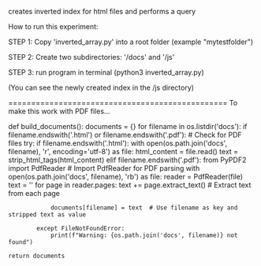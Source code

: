 creates inverted index for html files and performs a query

How to run this experiment:

STEP 1: Copy 'inverted_array.py' into a root folder (example "mytestfolder")

STEP 2: Create two subdirectories: '/docs' and '/js'

STEP 3: run program in terminal (python3 inverted_array.py)

(You can see the newly created index in the /js directory)

================================================
To make this work with PDF files...

def build_documents():
    documents = {}
    for filename in os.listdir('docs'):
        if filename.endswith('.html') or filename.endswith('.pdf'):  # Check for PDF files
            try:
                if filename.endswith('.html'):
                    with open(os.path.join('docs', filename), 'r', encoding='utf-8') as file:
                        html_content = file.read()
                    text = strip_html_tags(html_content)
                elif filename.endswith('.pdf'):
                    from PyPDF2 import PdfReader  # Import PdfReader for PDF parsing
                    with open(os.path.join('docs', filename), 'rb') as file:
                        reader = PdfReader(file)
                        text = ''
                        for page in reader.pages:
                            text += page.extract_text()  # Extract text from each page
                
                documents[filename] = text  # Use filename as key and stripped text as value
                
            except FileNotFoundError:
                print(f"Warning: {os.path.join('docs', filename)} not found")
    
    return documents
